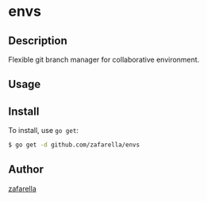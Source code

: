 # envs



## Description

Flexible git branch manager for collaborative environment.

## Usage

## Install

To install, use `go get`:

```bash
$ go get -d github.com/zafarella/envs
```


## Author

[zafarella](https://github.com/zafarella)
